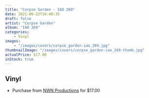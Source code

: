 ```yaml
---
title: "Corpse Garden - IAO 269"
date: 2021-06-22T16:40:35
draft: false
artist: "Corpse Garden"
album: "IAO 269"
categories:
    - Vinyl
images:
    - "/images/covers/corpse_garden-iao_269.jpg"
thumbnailImage: "/images/covers/corpse_garden-iao_269-thumb.jpg"
actualPrice: $17.00
inStock: true
---
```


## Vinyl
* Purchase from [NWN Productions](http://shop.nwnprod.com/index.php?route=product/product&path=75&product_id=6933&sort=pd.name&order=ASC) for $17.00
